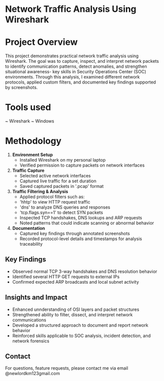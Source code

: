 # Network Traffic Analysis Using Wireshark
# Project Overview
This project demonstrates practical network traffic analysis using Wireshark. The goal was to capture, inspect, and interpret network packets to identify communication patterns, detect anomalies, and strengthen situational awareness- key skills in Security Operations Center (SOC) environments.
Through this analysis, I examined different network protocols, applied custom filters, and documented key findings supported by screenshots.
# Tools used
~ Wireshark
~ Windows
# Methodology
1. **Environment Setup**
   - Installed Wireshark on my personal laptop
   - Verified permission to capture packets on network interfaces
2. **Traffic Capture**
   - Selected active network interfaces
   - Captured live traffic for a set duration
   - Saved captured packets in '.pcap' format
3. **Traffic Filtering & Analysis**
   - Applied protocol filters such as:
    - 'hhtp' to view HTTP request traffic
    - 'dns' to analyze DNS queries and responses
    - 'tcp.flags.syn==1' to detect SYN packets
   - Inspected TCP handshakes, DNS lookups and ARP requests
   - Noted patterns that could indicate scanning or abnormal behavior
4. **Documentation**
   - Captured key findings through annotated screenshots
   - Recorded protocol-level details and timestamps for analysis traceability
## Key Findings
- Observed normal TCP 3-way handshakes and DNS resolution behavior
- Identified several HTTP GET requests to external IPs
- Confirmed expected ARP broadcasts and local subnet activity
## Insights and Impact
- Enhanced unnderstanding of OSI layers and packet structures
- Strengthened ability to filter, dissect, and interpret network communications
- Developed a structured approach to document and report network behavior
- Reinforced skills applicable to SOC analysis, incident detection, and network forensics

## Contact
For questions, feature requests, please contact me via email @newlordkm123gmail.com

